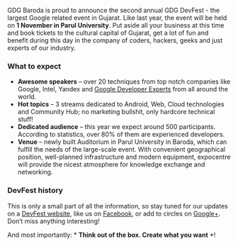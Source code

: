 GDG Baroda is proud to announce the second annual GDG DevFest - the largest Google related event in Gujarat.
Like last year, the event will be held on **1 November in Parul University**. Put aside all your business at this time and book tickets to the cultural capital of Gujarat, get a lot of fun and benefit during this day in the company of coders, hackers, geeks and just experts of our industry.

### What to expect

* **Awesome speakers** – over 20 techniques from top notch companies like Google, Intel, Yandex and [Google Developer Experts](https://developers.google.com/experts/about) from all around the world.
* **Hot topics** – 3 streams dedicated to Android, Web, Cloud technologies and Community Hub; no marketing bullshit, only hardcore technical stuff!
* **Dedicated audience** – this year we expect around 500 participants. According to statistics, over 80% of them are experienced developers.
* **Venue** – newly built Auditorium in Parul University in Baroda, which can fulfill the needs of the large-scale event. With convenient geographical position, well-planned infrastructure and modern equipment, expocentre will provide the nicest atmosphere for knowledge exchange and networking.

### DevFest history


This is only a small part of all the information, so stay tuned for our updates on a [DevFest website](http://devfest.gdg.org.ua/), like us on [Facebook](https://facebook.com/GDGBaroda), or add to circles on [Google+](https://plus.google.com/b/GDGBaroda). Don’t miss anything interesting!

And most importantly: * **Think out of the box. Create what you want** *!
